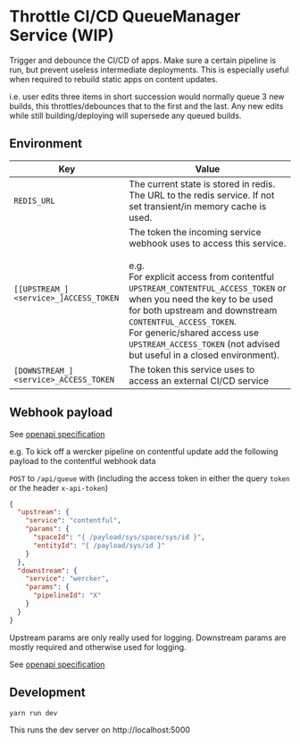 # Throttle CI/CD QueueManager Service (WIP)

Trigger and debounce the CI/CD of apps. Make sure a certain pipeline is run, but prevent useless intermediate deployments. This is especially useful when required to rebuild static apps on content updates.

i.e. user edits three items in short succession would normally queue 3 new builds, this throttles/debounces that to the first and the last. Any new edits while still building/deploying will supersede any queued builds.

## Environment

|Key|Value|
|---|---|
|`REDIS_URL`|The current state is stored in redis. The URL to the redis service. If not set transient/in memory cache is used.|
|`[[UPSTREAM_]<service>_]ACCESS_TOKEN`|The token the incoming service webhook uses to access this service.<br/><br/>e.g.<br/>For explicit access from contentful `UPSTREAM_CONTENTFUL_ACCESS_TOKEN` or when you need the key to be used for both upstream and downstream `CONTENTFUL_ACCESS_TOKEN`.<br/>For generic/shared access use `UPSTREAM_ACCESS_TOKEN` (not advised but useful in a closed environment).<br/>|
|`[DOWNSTREAM_]<service>_ACCESS_TOKEN`|The token this service uses to access an external CI/CD service|

## Webhook payload

See [openapi specification](routes/api/openapi.json)

e.g. To kick off a wercker pipeline on contentful update add the following payload to the contentful webhook data

`POST` to `/api/queue` with (including the access token in either the query `token` or the header `x-api-token`)

````json
{
  "upstream": {
    "service": "contentful",
    "params": {
      "spaceId": "{ /payload/sys/space/sys/id }",
      "entityId": "{ /payload/sys/id }"
    }
  },
  "downstream": {
    "service": "wercker",
    "params": {
      "pipelineId": "X"
    }
  }
}
````

Upstream params are only really used for logging.
Downstream params are mostly required and otherwise used for logging.

See [openapi specification](routes/api/openapi.json)

## Development

    yarn run dev

This runs the dev server on http://localhost:5000
